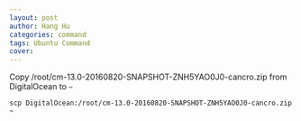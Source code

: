 ```yaml
---
layout: post
author: Hang Hu
categories: command
tags: Ubuntu Command 
cover: 
---
```


Copy /root/cm-13.0-20160820-SNAPSHOT-ZNH5YAO0J0-cancro.zip from DigitalOcean to `~`

```
scp DigitalOcean:/root/cm-13.0-20160820-SNAPSHOT-ZNH5YAO0J0-cancro.zip ~
```
